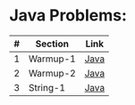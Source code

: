 Java Problems:
==============


| # | Section | Link |
|--------------|--------------------|------------------------|
| 1 | Warmup-1 | [Java](001-Warmup-1/README.md) |
| 2 | Warmup-2 | [Java](002-Warmup-2/README.md) |
| 3 | String-1 | [Java](003-String-1/README.md) |